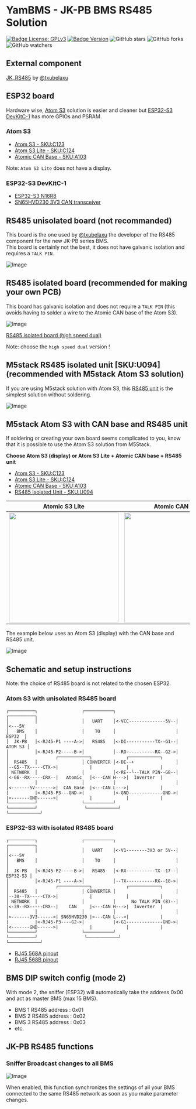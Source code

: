 # YamBMS - JK-PB BMS RS485 Solution

[![Badge License: GPLv3](https://img.shields.io/badge/License-GPLv3-brightgreen.svg)](https://www.gnu.org/licenses/gpl-3.0)
[![Badge Version](https://img.shields.io/github/v/release/Sleeper85/esphome-jk-bms-can?include_prereleases&color=yellow&logo=DocuSign&logoColor=white)](https://github.com/Sleeper85/esphome-jk-bms-can/releases/latest)
![GitHub stars](https://img.shields.io/github/stars/Sleeper85/esphome-jk-bms-can)
![GitHub forks](https://img.shields.io/github/forks/Sleeper85/esphome-jk-bms-can)
![GitHub watchers](https://img.shields.io/github/watchers/Sleeper85/esphome-jk-bms-can)

## External component

[JK_RS485](https://github.com/txubelaxu/esphome-jk-bms/blob/main/components/jk_rs485_bms/README.md) by [@txubelaxu](https://github.com/txubelaxu)

## ESP32 board

Hardware wise, [Atom S3](https://docs.m5stack.com/en/core/AtomS3) solution is easier and cleaner but [ESP32-S3 DevKitC-1](https://docs.espressif.com/projects/esp-idf/en/v5.3/esp32s3/hw-reference/esp32s3/user-guide-devkitc-1.html) has more GPIOs and PSRAM.

### Atom S3

- [Atom S3 - SKU:C123](https://docs.m5stack.com/en/core/AtomS3)
- [Atom S3 Lite - SKU:C124](https://docs.m5stack.com/en/core/AtomS3%20Lite)
- [Atomic CAN Base - SKU:A103](https://docs.m5stack.com/en/atom/Atomic%20CAN%20Base)

Note: `Atom S3 Lite` does not have a display.

### ESP32-S3 DevKitC-1

- [ESP32-S3 N16R8](https://a.aliexpress.com/_EzFdrw3)
- [SN65HVD230 3V3 CAN transceiver](https://a.aliexpress.com/_Evq9Ra7)

## RS485 unisolated board (not recommanded)

This board is the one used by [@txubelaxu](https://github.com/txubelaxu) the developer of the RS485 component for the new JK-PB series BMS.<br>
This board is certainly not the best, it does not have galvanic isolation and requires a `TALK PIN`.

![Image](../../images/RS485_Transceiver_MAX485_TALK_PIN_board.jpg "MAX485 UART-RS485")

## RS485 isolated board (recommended for making your own PCB)

This board has galvanic isolation and does not require a `TALK PIN` (this avoids having to solder a wire to the Atomic CAN base of the Atom S3).

![Image](../../images/RS485_Transceiver_isolated_high_speed_dual_board.png "ADUM3201 B0505XT TTL to RS485")

[RS485 isolated board (high speed dual)](https://a.aliexpress.com/_EueIZT5)

Note: choose the `high speed dual` version !

## M5stack RS485 isolated unit [SKU:U094] (recommended with M5stack Atom S3 solution)

If you are using M5stack solution with Atom S3, this [RS485 unit](https://docs.m5stack.com/en/unit/iso485) is the simplest solution without soldering.

![Image](../../images/RS485_Transceiver_M5stack_SKU-U094_RS485_Isolated_Unit.png "M5stack RS485 isolated unit (SKU:U094)")

## M5stack Atom S3 with CAN base and RS485 unit

If soldering or creating your own board seems complicated to you, know that it is possible to use the Atom S3 solution from M5Stack.

**Choose Atom S3 (display) or Atom S3 Lite + Atomic CAN base + RS485 unit**

- [Atom S3 - SKU:C123](https://docs.m5stack.com/en/core/AtomS3)
- [Atom S3 Lite - SKU:C124](https://docs.m5stack.com/en/core/AtomS3%20Lite)
- [Atomic CAN Base - SKU:A103](https://docs.m5stack.com/en/atom/Atomic%20CAN%20Base)
- [RS485 Isolated Unit - SKU:U094](https://docs.m5stack.com/en/unit/iso485)

| Atomic S3 Lite | Atomic CAN Base | RS485 isolated Unit |
| --- | --- | --- |
| <img src="../../images/Atom_S3_Lite.png" width="300"> | <img src="../../images/CAN_Transceiver_Atomic_CAN_Base.png" width="300"> |  <img src="../../images/RS485_Transceiver_M5stack_SKU-U094_RS485_Isolated_Unit.png" width="300"> |

The example below uses an Atom S3 (display) with the CAN base and RS485 unit.

![Image](../../images/Solution_M5stack_AtomS3_CAN_base_RS485_unit.png "M5stack Atom S3 solution")

## Schematic and setup instructions

Note: the choice of RS485 board is not related to the chosen ESP32.

### Atom S3 with unisolated RS485 board

```
┌──────────┐                 ┌───────────┐                       ┌──────────┐
│          │                 │   UART    │<-VCC--------------5V--│          │<---5V
│   BMS    │                 │    TO     │                       │   ESP32  │
│  JK-PB   │<-RJ45-P1 ----A->│   RS485   │<-DI-----------TX--G1--│  ATOM S3 │
│          │<-RJ45-P2-----B->│           │--RO-----------RX--G2->│          │                  ┌────────────┐             ┌────────────┐
│  RS485   │                 │ CONVERTER │<-DE--+                │          │--G5--TX-----CTX->|            |             |            |
│ NETWORK  │                 │           │<-RE--└--TALK PIN--G8--│          │<-G6--RX-----CRX--|   Atomic   |<---CAN H--->|  Inverter  |
│          │                 │           │                       │          │<-------5V------->|  CAN Base  |<---CAN L--->|            |
|          |<-RJ45-P3---GND->|           |<-GND-------------GND->|          |<-------GND------>|            |             |            |
└──────────┘                 └───────────┘                       └──────────┘                  └────────────┘             └────────────┘
```

### ESP32-S3 with isolated RS485 board

```
┌──────────┐                 ┌───────────┐                       ┌──────────┐
│          │                 │   UART    │<-V1--------3V3 or 5V--│          │<---5V
│   BMS    │                 │    TO     │                       │          │
│  JK-PB   │<-RJ45-P2-----B->│   RS485   │<-RX-----------TX--17--│ ESP32-S3 │
│          │<-RJ45-P1 ----A->│           │--TX-----------RX--18->│          │                  ┌────────────┐             ┌────────────┐
│  RS485   │                 │ CONVERTER │                       │          │--38--TX-----CTX->|            |             |            |
│ NETWORK  │                 │           │      No TALK PIN (8)--│          │<-39--RX-----CRX--|    CAN     |<---CAN H--->|  Inverter  |
│          │                 │           │                       │          │<-------3V3------>| SN65HVD230 |<---CAN L--->|            |
|          |<-RJ45-P3----G2->|           |<-G1--------------GND->|          |<-------GND------>|            |             |            |
└──────────┘                 └───────────┘                       └──────────┘                  └────────────┘             └────────────┘
```

- [RJ45 568A pinout](../../images/RJ45-Pinout-T568A.jpg)
- [RJ45 568B pinout](../../images/RJ45-Pinout-T568B.jpg)

## BMS DIP switch config (mode 2)

With mode 2, the sniffer (ESP32) will automatically take the address 0x00 and act as master BMS (max 15 BMS).

- BMS 1 RS485 address : 0x01
- BMS 2 RS485 address : 0x02
- BMS 3 RS485 address : 0x03
- etc.

## JK-PB RS485 functions

### Sniffer Broadcast changes to all BMS

![Image](../../images/YamBMS_JK-PB_RS485_Sniffer_Broadcast.png "YamBMS_JK-PB_RS485_Sniffer_Broadcast")

When enabled, this function synchronizes the settings of all your BMS connected to the same RS485 network as soon as you make parameter changes.
